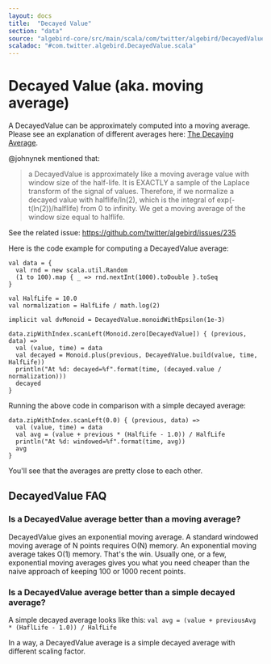 ```yaml
---
layout: docs
title:  "Decayed Value"
section: "data"
source: "algebird-core/src/main/scala/com/twitter/algebird/DecayedValue.scala"
scaladoc: "#com.twitter.algebird.DecayedValue.scala"
---
```



# Decayed Value (aka. moving average)

A DecayedValue can be approximately computed into a moving average. Please see an explanation of different averages here: [The Decaying Average](http://donlehmanjr.com/Science/03%20Decay%20Ave/032.htm).

@johnynek mentioned that:

> a DecayedValue is approximately like a moving average value with window size of the half-life. It is EXACTLY a sample of the Laplace transform of the signal of values. Therefore, if we normalize a decayed value with halflife/ln(2), which is the integral of exp(-t(ln(2))/halflife) from 0 to infinity. We get a moving average of the window size equal to halflife.

See the related issue: https://github.com/twitter/algebird/issues/235

Here is the code example for computing a DecayedValue average:

```tut:book
val data = {
  val rnd = new scala.util.Random
  (1 to 100).map { _ => rnd.nextInt(1000).toDouble }.toSeq
}

val HalfLife = 10.0
val normalization = HalfLife / math.log(2)

implicit val dvMonoid = DecayedValue.monoidWithEpsilon(1e-3)

data.zipWithIndex.scanLeft(Monoid.zero[DecayedValue]) { (previous, data) =>
  val (value, time) = data
  val decayed = Monoid.plus(previous, DecayedValue.build(value, time, HalfLife))
  println("At %d: decayed=%f".format(time, (decayed.value / normalization)))
  decayed
}
```

Running the above code in comparison with a simple decayed average:

```tut:book
data.zipWithIndex.scanLeft(0.0) { (previous, data) =>
  val (value, time) = data
  val avg = (value + previous * (HalfLife - 1.0)) / HalfLife
  println("At %d: windowed=%f".format(time, avg))
  avg
}
```

You'll see that the averages are pretty close to each other.

## DecayedValue FAQ

### Is a DecayedValue average better than a moving average?

DecayedValue gives an exponential moving average. A standard windowed moving average of N points requires O(N) memory. An exponential moving average takes O(1) memory. That's the win. Usually one, or a few, exponential moving averages gives you what you need cheaper than the naive approach of keeping 100 or 1000 recent points.

### Is a DecayedValue average better than a simple decayed average?

A simple decayed average looks like this: `val avg = (value + previousAvg * (HaflLife - 1.0)) / HalfLife`

In a way, a DecayedValue average is a simple decayed average with different scaling factor.
